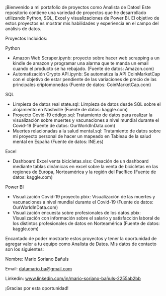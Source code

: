 ¡Bienvenido a mi portafolio de proyectos como Analista de Datos! 
Este repositorio contiene una variedad de proyectos que he desarrollado utilizando Python, SQL, Excel y visualizaciones de Power BI. 
El objetivo de estos proyectos es mostrar mis habilidades y experiencia en el campo del análisis de datos.

Proyectos Incluidos:

Python
- Amazon Web Scraper.ipynb: proyecto sobre hacer web scrapping a un kindle de amazon y programar una alarma que te manda un email cuando el producto se ha rebajado. (Fuente de datos: Amazon.com)
- Automatización Crypto API.ipynb: Se automatiza la API CoinMarketCap con el objetivo de estar pendiente de las variaciones de precio de las principales criptomonedas (Fuente de datos: CoinMarketCap.com)

SQL      
- Limpieza de datos real state.sql: Limpieza de datos desde SQL sobre el alojamiento en Nashville (Fuente de datos: kaggle.com)
- Proyecto Covid-19 código.sql: Tratamiento de datos para realizar la visualización sobre muertes y vacunaciones a nivel mundial durante el Covid-19 (Fuente de datos: OurWorldInData.com)
- Muertes relacionadas a la salud mental.sql: Tratamiento de datos sobre mi proyecto personal de hacer un mapeado en Tableau de la salud mental en España (Fuente de datos: INE.es)

Excel
- Dashboard Excel venta bicicletas.xlsx: Creación de un dashboard mediante tablas dinámicas en excel sobre la venta de bicicletas en las regiones de Europa, Norteamérica y la región del Pacífico (Fuente de datos: kaggle.com)

Power BI
- Visualización Covid-19 proyecto.pbix: Visualización de las muertes y vacunaciones a nivel mundial durante el Covid-19 (Fuente de datos: OurWorldInData.com)
- Visualización encuesta sobre profesionales de los datos.pbix: Visualización con información sobre el salario y satisfacción laboral de los distintos profesionales de datos en Norteamérica (Fuente de datos: kaggle.com)


Encantado de poder mostrarte estos proyectos y tener la oportunidad de agregar valor a tu equipo como Analista de Datos. 
Mis datos de contacto son los siguientes:

Nombre: Mario Soriano Bañuls

Email: datamario.ba@gmail.com

Linkedin: www.linkedin.com/in/mario-soriano-bañuls-2255ab2bb



¡Gracias por esta oportunidad!
